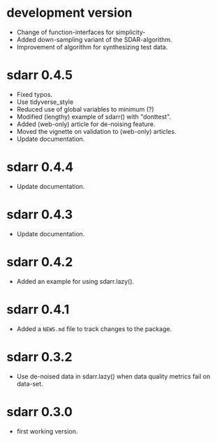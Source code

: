 # development version

* Change of function-interfaces for simplicity-
* Added down-sampling variant of the SDAR-algorithm.
* Improvement of algorithm for synthesizing test data.

# sdarr 0.4.5

* Fixed typos.
* Use tidyverse_style
* Reduced use of global variables to minimum (?)
* Modified (lengthy) example of sdarr() with "donttest". 
* Added (web-only) article for de-noising feature. 
* Moved the vignette on validation to (web-only) articles.
* Update documentation.

# sdarr 0.4.4

* Update documentation.

# sdarr 0.4.3

* Update documentation.

# sdarr 0.4.2

* Added an example for using sdarr.lazy().

# sdarr 0.4.1

* Added a `NEWS.md` file to track changes to the package.

# sdarr 0.3.2

* Use de-noised data in sdarr.lazy() when data quality metrics fail on data-set.

# sdarr 0.3.0

* first working version.

